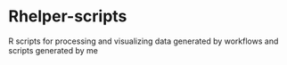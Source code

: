 # Rhelper-scripts
R scripts for processing and visualizing data generated by workflows and scripts generated by me
